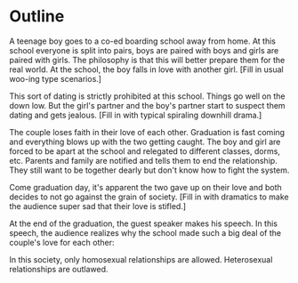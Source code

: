 Outline
===========

A teenage boy goes to a co-ed boarding school away from home. At this school everyone is split into pairs, boys are paired with boys and girls are paired with girls. The philosophy is that this will better prepare them for the real world. At the school, the boy falls in love with another girl. [Fill in usual woo-ing type scenarios.]

This sort of dating is strictly prohibited at this school. Things go well on the down low. But the girl's partner and the boy's partner start to suspect them dating and gets jealous. [Fill in with typical spiraling downhill drama.]

The couple loses faith in their love of each other. Graduation is fast coming and everything blows up with the two getting caught. The boy and girl are forced to be apart at the school and relegated to different classes, dorms, etc. Parents and family are notified and tells them to end the relationship. They still want to be together dearly but don't know how to fight the system.

Come graduation day, it's apparent the two gave up on their love and both decides to not go against the grain of society. [Fill in with dramatics to make the audience super sad that their love is stifled.]

At the end of the graduation, the guest speaker makes his speech. In this speech, the audience realizes why the school made such a big deal of the couple's love for each other:

In this society, only homosexual relationships are allowed. Heterosexual relationships are outlawed.

